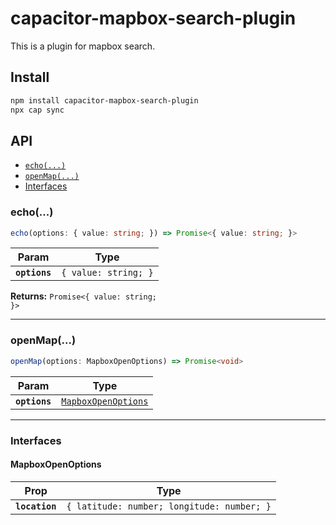 # capacitor-mapbox-search-plugin

This is a plugin for mapbox search.

## Install

```bash
npm install capacitor-mapbox-search-plugin
npx cap sync
```

## API

<docgen-index>

* [`echo(...)`](#echo)
* [`openMap(...)`](#openmap)
* [Interfaces](#interfaces)

</docgen-index>

<docgen-api>
<!--Update the source file JSDoc comments and rerun docgen to update the docs below-->

### echo(...)

```typescript
echo(options: { value: string; }) => Promise<{ value: string; }>
```

| Param         | Type                            |
| ------------- | ------------------------------- |
| **`options`** | <code>{ value: string; }</code> |

**Returns:** <code>Promise&lt;{ value: string; }&gt;</code>

--------------------


### openMap(...)

```typescript
openMap(options: MapboxOpenOptions) => Promise<void>
```

| Param         | Type                                                            |
| ------------- | --------------------------------------------------------------- |
| **`options`** | <code><a href="#mapboxopenoptions">MapboxOpenOptions</a></code> |

--------------------


### Interfaces


#### MapboxOpenOptions

| Prop           | Type                                                  |
| -------------- | ----------------------------------------------------- |
| **`location`** | <code>{ latitude: number; longitude: number; }</code> |

</docgen-api>
